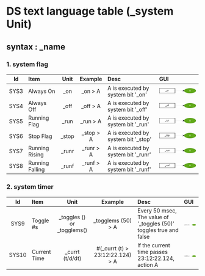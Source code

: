 # DS text language table (_system Unit)

##  syntax :  _name 


### 1.  system flag

|Id| Item | Unit | Example| Desc |  GUI |
|:---:|:----|:--:|:---:|:----|:---|
|SYS3|Always On | _on | _on > A  | A is executed by system bit '_on' | ![AAA](./png/Sys3.dio.png)|
|SYS4|Always Off |_off | _off > A| A is executed by system bit '_off' | ![AAA](./png/Sys4.dio.png)|
|SYS5|Running Flag |_run | _run > A| A is executed by system bit '_run' | ![AAA](./png/Sys5.dio.png)|
|SYS6|Stop Flag |_stop | _stop > A| A is executed by system bit '_stop'| ![AAA](./png/Sys6.dio.png)|
|SYS7|Running Rising |_runr | _runr > A | A is executed by system bit '_runr'| ![AAA](./png/Sys7.dio.png)|
|SYS8|Running Falling |_runf | _runf > A | A is executed by system bit '_runf' | ![AAA](./png/Sys8.dio.png)|

### 2.  system timer

|Id| Item | Unit | Example| Desc | GUI |
|:---:|:----|:--:|:---:|:----|:---|
|SYS9|Toggle #s | _toggles () or _togglems() | _togglems (50) > A  | Every 50 msec, The value of '_toggles (50)' toggles true and false |  ![AAA](./png/Sys9.dio.png)|
|SYS10|Current Time | _currt (t/d/dt) | #(_currt (t) > 23:12:22.124) > A | If the current time passes 23:12:22.124, action A |  ![AAA](./png/Sys10.dio.png)|

